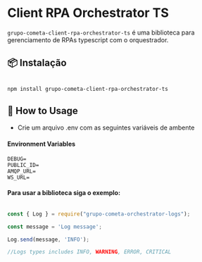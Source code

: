 # Client RPA Orchestrator TS

`grupo-cometa-client-rpa-orchestrator-ts` é uma biblioteca para gerenciamento de RPAs typescript com o orquestrador.

## 📦 Instalação

```bash

npm install grupo-cometa-client-rpa-orchestrator-ts

```
## 🔨 How to Usage

- Crie um arquivo .env com as seguintes variáveis de ambente

#### Environment Variables

```
DEBUG=
PUBLIC_ID=
AMQP_URL=
WS_URL=
```

#### Para usar a biblioteca siga o exemplo:

```javascript

const { Log } = require("grupo-cometa-orchestrator-logs");

const message = 'Log message';

Log.send(message, 'INFO');

//Logs types includes INFO, WARNING, ERROR, CRITICAL

```
